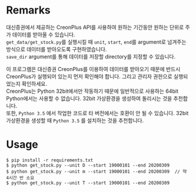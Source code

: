 # Remarks
대신증권에서 제공하는 CreonPlus API를 사용하여 원하는 기간동안 원하는 단위로 주가 데이터를 받아올 수 있습니다.  
`get_data/get_stock.py`를 실행시킬 때 `unit`, `start`, `end`를 argument로 넘겨주는 방식으로 데이터를 받아오도록 구현하였습니다.  
`save_dir` argument를 통해 데이터를 저장할 directory를 지정할 수 있습니다.  

이 프로그램은 대신증권 CreonPlus를 이용하여 데이터를 받아오기 때문에 반드시 CreonPlus가 실행되어 있는지 먼저 확인해야 합니다. 그리고 관리자 권한으로 실행되었는지 확인하세요.  
CreonPlus는 Python 32bit에서만 작동하기 때문에 일반적으로 사용하는 64bit Python에서는 사용할 수 없습니다. 32bit 가상환경을 생성하여 돌리시는 것을 추천합니다.  
또한, `Python 3.5` 에서 작업한 코드로 타 버전에서는 호환이 안 될 수 있습니다. 32bit 가상환경을 생성할 때 `Python 3.5` 를 설치하는 것을 추천합니다.  


# Usage
```
$ pip install -r requirements.txt
$ python get_stock.py --unit D --start 19000101 --end 20200309
$ python get_stock.py --unit m --start 19000101 --end 20200309  // 약 4시간 반 소요
$ python get_stock.py --unit T --start 19000101 --end 20200309
```